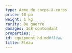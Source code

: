 ```yaml
---
type: Arme de corps-à-corps
price: 10 po
weight: 1 kg
rarity: De guerre
damages: 1d8 contondant
properties: _
id: equipment_hd.md#fléau
title: Fléau
---
```


